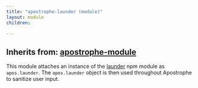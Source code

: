 ```yaml
---
title: "apostrophe-launder (module)"
layout: module
children:

---
```

## Inherits from: [apostrophe-module](../apostrophe-module/index.html)
This module attaches an instance of the [launder](https://npmjs.org/package/launder)
npm module as `apos.launder`. The `apos.launder` object is then used throughout
Apostrophe to sanitize user input.


